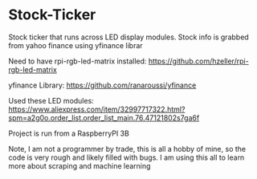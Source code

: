 # Stock-Ticker
Stock ticker that runs across LED display modules. Stock info is grabbed from yahoo finance using yfinance librar

Need to have rpi-rgb-led-matrix installed:
https://github.com/hzeller/rpi-rgb-led-matrix

yfinance Library:
https://github.com/ranaroussi/yfinance

Used these LED modules:
https://www.aliexpress.com/item/32997717322.html?spm=a2g0o.order_list.order_list_main.76.47121802s7ga6f

Project is run from a RaspberryPI 3B


Note, I am not a programmer by trade, this is all a hobby of mine, so the code is very rough and likely filled with bugs. I am using this all to learn more about scraping and machine learning
